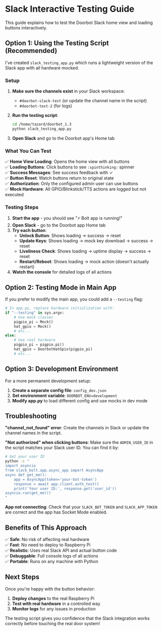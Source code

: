 # Slack Interactive Testing Guide

This guide explains how to test the Doorbot Slack home view and loading buttons interactively.

## Option 1: Using the Testing Script (Recommended)

I've created `slack_testing_app.py` which runs a lightweight version of the Slack app with all hardware mocked.

### Setup

1. **Make sure the channels exist** in your Slack workspace:
   - `#doorbot-slack-test` (or update the channel name in the script)
   - `#doorbot-test-2` (for logs)

2. **Run the testing script**:
   ```bash
   cd /home/tazard/doorbot_1.3
   python slack_testing_app.py
   ```

3. **Open Slack** and go to the Doorbot app's Home tab

### What You Can Test

✅ **Home View Loading**: Opens the home view with all buttons  
✅ **Loading Buttons**: Click buttons to see `:spinthinking:` spinner  
✅ **Success Messages**: See success feedback with ✓  
✅ **Button Reset**: Watch buttons return to original state  
✅ **Authorization**: Only the configured admin user can use buttons  
✅ **Mock Hardware**: All GPIO/Blinkstick/TTS actions are logged but not executed  

### Testing Steps

1. **Start the app** - you should see "⚡️ Bolt app is running!"
2. **Open Slack** - go to the Doorbot app Home tab
3. **Try each button**:
   - **Unlock Button**: Shows loading → success → reset
   - **Update Keys**: Shows loading → mock key download → success → reset  
   - **Liveliness Check**: Shows loading → uptime display → success → reset
   - **Restart/Reboot**: Shows loading → mock action (doesn't actually restart)
4. **Watch the console** for detailed logs of all actions

## Option 2: Testing Mode in Main App

If you prefer to modify the main app, you could add a `--testing` flag:

```python
# In app.py, replace hardware initialization with:
if "--testing" in sys.argv:
    # Use mock classes
    pigpio_pi = Mock()
    hat_gpio = Mock()
    # etc...
else:
    # Use real hardware
    pigpio_pi = pigpio.pi()
    hat_gpio = DoorbotHatGpio(pigpio_pi)
    # etc...
```

## Option 3: Development Environment

For a more permanent development setup:

1. **Create a separate config file**: `config_dev.json`
2. **Set environment variable**: `DOORBOT_ENV=development`
3. **Modify app.py** to load different config and use mocks in dev mode

## Troubleshooting

**"channel_not_found" error**: Create the channels in Slack or update the channel names in the script.

**"Not authorized" when clicking buttons**: Make sure the `ADMIN_USER_ID` in the script matches your Slack user ID. You can find it by:
```bash
# Get your user ID
python -c "
import asyncio
from slack_bolt.app.async_app import AsyncApp
async def get_me():
    app = AsyncApp(token='your-bot-token')
    response = await app.client.auth_test()
    print('Your user ID:', response.get('user_id'))
asyncio.run(get_me())
"
```

**App not connecting**: Check that your `SLACK_BOT_TOKEN` and `SLACK_APP_TOKEN` are correct and the app has Socket Mode enabled.

## Benefits of This Approach

✅ **Safe**: No risk of affecting real hardware  
✅ **Fast**: No need to deploy to Raspberry Pi  
✅ **Realistic**: Uses real Slack API and actual button code  
✅ **Debuggable**: Full console logs of all actions  
✅ **Portable**: Runs on any machine with Python  

## Next Steps

Once you're happy with the button behavior:

1. **Deploy changes** to the real Raspberry Pi
2. **Test with real hardware** in a controlled way
3. **Monitor logs** for any issues in production

The testing script gives you confidence that the Slack integration works correctly before touching the real door system!
